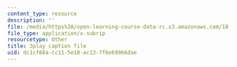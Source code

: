 ```yaml
---
content_type: resource
description: ''
file: /media/https%3A/open-learning-course-data-rc.s3.amazonaws.com/18-01sc-single-variable-calculus-fall-2010/dc1cf88acc115e10ac137f6e69966dae_fK6cu99OSEU.vtt
file_type: application/x-subrip
resourcetype: Other
title: 3play caption file
uid: dc1cf88a-cc11-5e10-ac13-7f6e69966dae
---
```

